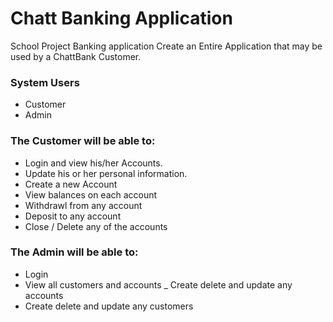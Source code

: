 # Chatt Banking Application
School Project Banking application
Create an Entire Application that may be used by a ChattBank Customer.

### System Users
- Customer 
- Admin

### The Customer will be able to:
- Login and view his/her Accounts. 
- Update his or her personal information.
- Create a new Account
- View balances on each account
- Withdrawl from any account
- Deposit to any account
- Close / Delete any of the accounts
 

### The Admin will be able to:
- Login 
- View all customers and accounts
_ Create delete and update any accounts
- Create delete and update any customers
